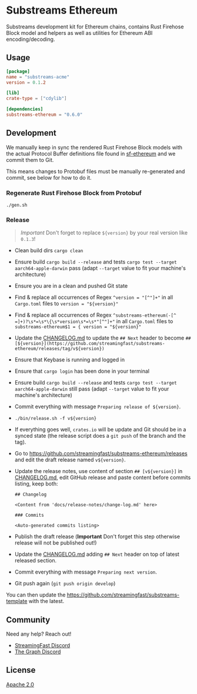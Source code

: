 # Substreams Ethereum

Substreams development kit for Ethereum chains, contains Rust Firehose Block model and helpers as well as utilities for Ethereum ABI encoding/decoding.

## Usage

```toml
[package]
name = "substreams-acme"
version = 0.1.2

[lib]
crate-type = ["cdylib"]

[dependencies]
substreams-ethereum = "0.6.0"
```

## Development

We manually keep in sync the rendered Rust Firehose Block models with the actual Protocol Buffer definitions file found in [sf-ethereum](https://github.com/streamingfast/sf-ethereum/tree/develop/proto) and we commit them to Git.

This means changes to Protobuf files must be manually re-generated and commit, see below for how to do it.

### Regenerate Rust Firehose Block from Protobuf

```
./gen.sh
```

### Release

> *Important* Don't forget to replace `${version}` by your real version like `0.1.3`!

- Clean build dirs `cargo clean`
- Ensure build `cargo build --release` and tests `cargo test --target aarch64-apple-darwin` pass (adapt `--target` value to fit your machine's architecture)
- Ensure you are in a clean and pushed Git state
- Find & replace all occurrences of Regex `^version = "[^"]+"` in all `Cargo.toml` files to `version = "${version}"`
- Find & replace all occurrences of Regex `^substreams-ethereum(-[^ =]+)?\s*=\s*\{\s*version\s*=\s*"[^"]+"` in all `Cargo.toml` files to `substreams-ethereum$1 = { version = "${version}"`
- Update the [CHANGELOG.md](CHANGELOG.md) to update the `## Next` header to become `## [${version}](https://github.com/streamingfast/substreams-ethereum/releases/tag/v${version})`
- Ensure that Keybase is running and logged in
- Ensure that `cargo login` has been done in your terminal
- Ensure build `cargo build --release` and tests `cargo test --target aarch64-apple-darwin` still pass (adapt `--target` value to fit your machine's architecture)
- Commit everything with message `Preparing release of ${version}`.
- `./bin/release.sh -f v${version}`
- If everything goes well, `crates.io` will be update and Git should be in a synced state (the release script does a `git push` of the branch and the tag).
- Go to https://github.com/streamingfast/substreams-ethereum/releases and edit the draft release named `v${version}`.
- Update the release notes, use content of section `## [v${version}]` in [CHANGELOG.md](CHANGELOG.md), edit GitHub release and paste content before commits listing, keep both:

  ```
  ## Changelog

  <Content from 'docs/release-notes/change-log.md' here>

  ### Commits

  <Auto-generated commits listing>
  ```

- Publish the draft release (**Important** Don't forget this step otherwise release will not be published out!)
- Update the [CHANGELOG.md](CHANGELOG.md) adding `## Next` header on top of latest released section.
- Commit everything with message `Preparing next version`.
- Git push again (`git push origin develop`)

You can then update the https://github.com/streamingfast/substreams-template with the latest.

## Community

Need any help? Reach out!

* [StreamingFast Discord](https://discord.gg/jZwqxJAvRs)
* [The Graph Discord](https://discord.gg/vtvv7FP)

## License

[Apache 2.0](LICENSE)
